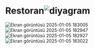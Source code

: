 # Restoran![diyagram](https://github.com/user-attachments/assets/9573d362-2e80-45de-96d7-b0e4f76df4e0)
![Ekran görüntüsü 2025-01-05 183005](https://github.com/user-attachments/assets/67b41ffc-5a6e-4204-a5ca-a378da0ff514)
![Ekran görüntüsü 2025-01-05 182947](https://github.com/user-attachments/assets/443802f6-55d4-42cd-bffe-2d57fddd7bca)
![Ekran görüntüsü 2025-01-05 182927](https://github.com/user-attachments/assets/351380ed-7a02-426b-9911-a1eda6c8caae)
![Ekran görüntüsü 2025-01-05 183022](https://github.com/user-attachments/assets/b034ef67-389c-4ce2-9711-a5bb7c9ebe47)
